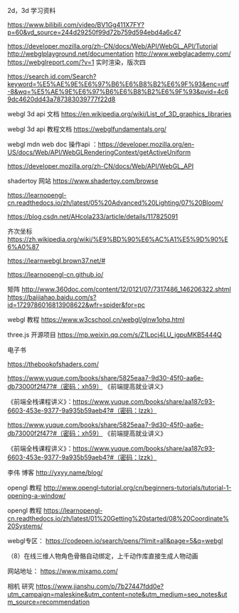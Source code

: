 2d，3d 学习资料

https://www.bilibili.com/video/BV1Gg411X7FY?p=60&vd_source=244d29250f99d72b759d594ebd4a6c47

https://developer.mozilla.org/zh-CN/docs/Web/API/WebGL_API/Tutorial
http://webglplayground.net/documentation
http://www.webglacademy.com/
https://webglreport.com/?v=1
实时渲染，版次四

https://search.jd.com/Search?keyword=%E5%AE%9E%E6%97%B6%E6%B8%B2%E6%9F%93&enc=utf-8&wq=%E5%AE%9E%E6%97%B6%E6%B8%B2%E6%9F%93&pvid=4c69dc4620dd43a787383039777f22d8

webgl 3d api 文档 https://en.wikipedia.org/wiki/List_of_3D_graphics_libraries

webgl 3d api 教程文档 https://webglfundamentals.org/

webgl  mdn web doc 操作api ：https://developer.mozilla.org/en-US/docs/Web/API/WebGLRenderingContext/getActiveUniform

https://developer.mozilla.org/zh-CN/docs/Web/API/WebGL_API

shadertoy 网站
https://www.shadertoy.com/browse

https://learnopengl-cn.readthedocs.io/zh/latest/05%20Advanced%20Lighting/07%20Bloom/

https://blog.csdn.net/AHcola233/article/details/117825091


齐次坐标 https://zh.wikipedia.org/wiki/%E9%BD%90%E6%AC%A1%E5%9D%90%E6%A0%87

https://learnwebgl.brown37.net/#

https://learnopengl-cn.github.io/

矩阵
http://www.360doc.com/content/12/0121/07/7317486_146206322.shtml
https://baijiahao.baidu.com/s?id=1729786016813908622&wfr=spider&for=pc

webgl 教程
https://www.w3cschool.cn/webgl/glnw1ohq.html

three.js 开源项目
https://mp.weixin.qq.com/s/Z1Lpcj4LU_jgpuMKB5444Q

电子书

https://thebookofshaders.com/

 https://www.yuque.com/books/share/5825eaa7-9d30-45f0-aa6e-db73000f2f47?#（密码：xh59） 《前端提高就业讲义》

《前端全栈课程讲义》：https://www.yuque.com/books/share/aa187c93-6603-453e-9377-9a935b59aeb4?#（密码：lzzk）

 https://www.yuque.com/books/share/5825eaa7-9d30-45f0-aa6e-db73000f2f47?#（密码：xh59） 《前端提高就业讲义》

《前端全栈课程讲义》：https://www.yuque.com/books/share/aa187c93-6603-453e-9377-9a935b59aeb4?#（密码：lzzk）

李伟 博客 http://yxyy.name/blog/

opengl 教程 http://www.opengl-tutorial.org/cn/beginners-tutorials/tutorial-1-opening-a-window/

 opengl 教程  https://learnopengl-cn.readthedocs.io/zh/latest/01%20Getting%20started/08%20Coordinate%20Systems/

webgl专区： https://codepen.io/search/pens/?limit=all&page=5&q=webgl

（8）在线三维人物角色骨骼自动绑定，上千动作库直接生成人物动画

网站地址： https://www.mixamo.com/

相机 研究 https://www.jianshu.com/p/7b27447fdd0e?utm_campaign=maleskine&utm_content=note&utm_medium=seo_notes&utm_source=recommendation
